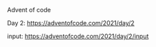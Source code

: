 Advent of code

Day 2: https://adventofcode.com/2021/day/2

input: https://adventofcode.com/2021/day/2/input
